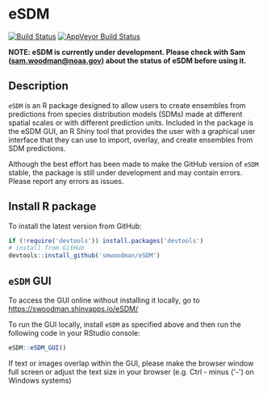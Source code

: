 # eSDM

[![Build Status](https://travis-ci.org/smwoodman/eSDM.svg?branch=master)](https://travis-ci.org/smwoodman/eSDM)
[![AppVeyor Build Status](https://ci.appveyor.com/api/projects/status/github/smwoodman/eSDM?branch=master&svg=true)](https://ci.appveyor.com/project/smwoodman/eSDM)


**NOTE: eSDM is currently under development. Please check with Sam (sam.woodman@noaa.gov) about the status of eSDM before using it.**

## Description

`eSDM` is an R package designed to allow users to create ensembles from predictions from species distribution models (SDMs) made at different spatial scales or with different prediction units. Included in the package is the eSDM GUI, an R Shiny tool that provides the user with a graphical user interface that they can use to import, overlay, and create ensembles from SDM predictions.

Although the best effort has been made to make the GitHub version of `eSDM` stable, the package is still under development and may contain errors. Please report any errors as issues.

## Install R package

To install the latest version from GitHub:

```r
if (!require('devtools')) install.packages('devtools')
# install from GitHub
devtools::install_github('smwoodman/eSDM')
```

## `eSDM` GUI

To access the GUI online without installing it locally, go to https://swoodman.shinyapps.io/eSDM/

To run the GUI locally, install `eSDM` as specified above and then run the following code in your RStudio console:

```r
eSDM::eSDM_GUI()
```

If text or images overlap within the GUI, please make the browser window full screen or adjust the text size in your browser (e.g. Ctrl - minus ('-') on Windows systems)

